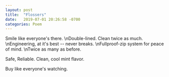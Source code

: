```yaml
---
layout: post
title:  "Flossers"
date:   2019-07-01 20:26:58 -0700
categories: Poem
---
```

Smile like everyone's there.
\nDouble-lined. Clean twice as much.
\nEngineering, at it's best -- never breaks.
\nFullproof-zip system for peace of mind.
\nTwice as many as before.

Safe, Reliable. Clean, cool mint flavor.

Buy like everyone's watching.
